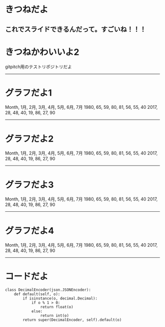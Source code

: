 # きつねだよ

これでスライドできるんだって。すごいね！！！
---

# きつねかわいいよ2

gitpitch用のテストリポジトリだよ

---

# グラフだよ1

<canvas data-chart="line">
    Month, 1月, 2月, 3月, 4月, 5月, 6月, 7月
    1980, 65, 59, 80, 81, 56, 55, 40
    2017, 28, 48, 40, 19, 86, 27, 90
</canvas>

---

# グラフだよ2

<canvas data-chart="bar">
    Month, 1月, 2月, 3月, 4月, 5月, 6月, 7月
    1980, 65, 59, 80, 81, 56, 55, 40
    2017, 28, 48, 40, 19, 86, 27, 90
</canvas>

---

# グラフだよ3

<canvas data-chart="pie">
    Month, 1月, 2月, 3月, 4月, 5月, 6月, 7月
    1980, 65, 59, 80, 81, 56, 55, 40
    2017, 28, 48, 40, 19, 86, 27, 90
</canvas>

---

# グラフだよ4

<canvas data-chart="radar">
    Month, 1月, 2月, 3月, 4月, 5月, 6月, 7月
    1980, 65, 59, 80, 81, 56, 55, 40
    2017, 28, 48, 40, 19, 86, 27, 90
</canvas>

---

# コードだよ

```
class DecimalEncoder(json.JSONEncoder):
    def default(self, o):
        if isinstance(o, decimal.Decimal):
            if o % 1 > 0:
                return float(o)
            else:
                return int(o)
        return super(DecimalEncoder, self).default(o)
```
